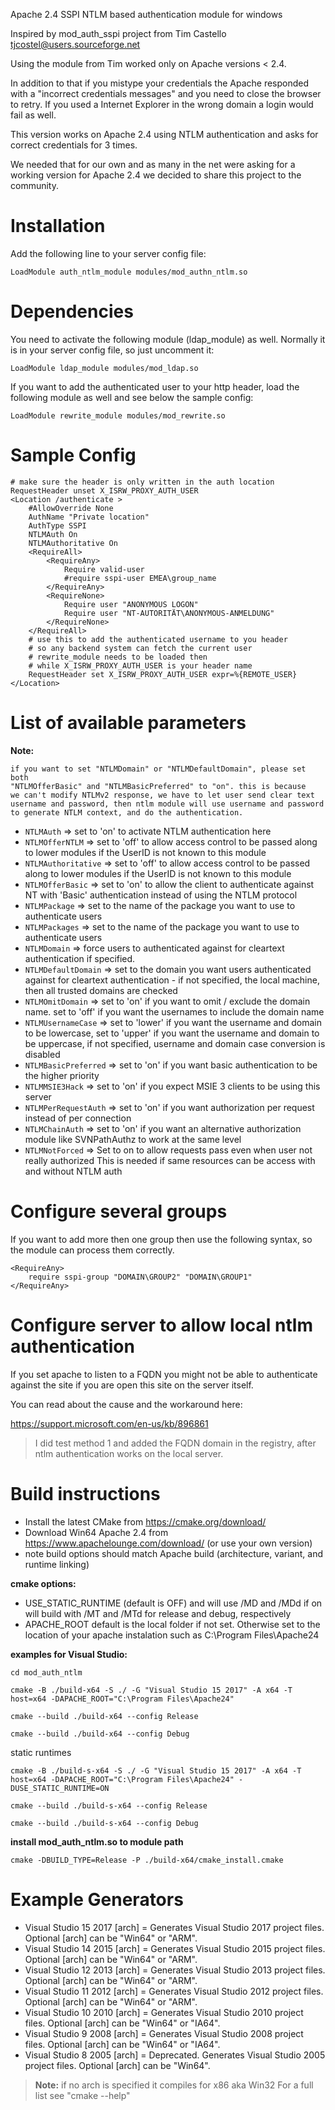 
Apache 2.4 SSPI NTLM based authentication module for windows

Inspired by mod_auth_sspi project from Tim Castello <tjcostel@users.sourceforge.net>

Using the module from Tim worked only on Apache versions < 2.4.

In addition to that if you mistype your credentials the Apache responded with a
"incorrect credentials messages" and you need to close the browser to retry.
If you used a Internet Explorer in the wrong domain a login would fail as well.

This version works on Apache 2.4 using NTLM authentication and asks for correct
credentials for 3 times.

We needed that for our own and as many in the net were asking for a working version 
for Apache 2.4 we decided to share this project to the community.

Installation
============

Add the following line to your server config file:

`LoadModule auth_ntlm_module modules/mod_authn_ntlm.so`

Dependencies
============

You need to activate the following module (ldap_module) as well. Normally it is in your server config file, so just uncomment it:

`LoadModule ldap_module modules/mod_ldap.so`

If you want to add the authenticated user to your http header, load the following module as well and see below the sample config:

`LoadModule rewrite_module modules/mod_rewrite.so`

Sample Config
=============

    # make sure the header is only written in the auth location
    RequestHeader unset X_ISRW_PROXY_AUTH_USER
    <Location /authenticate >
        #AllowOverride None
        AuthName "Private location"
        AuthType SSPI
        NTLMAuth On
        NTLMAuthoritative On
        <RequireAll>
            <RequireAny>
                Require valid-user
                #require sspi-user EMEA\group_name
            </RequireAny>
            <RequireNone>
                Require user "ANONYMOUS LOGON"
                Require user "NT-AUTORITÄT\ANONYMOUS-ANMELDUNG"
            </RequireNone>
        </RequireAll>
        # use this to add the authenticated username to you header
        # so any backend system can fetch the current user
        # rewrite_module needs to be loaded then
        # while X_ISRW_PROXY_AUTH_USER is your header name
        RequestHeader set X_ISRW_PROXY_AUTH_USER expr=%{REMOTE_USER}
    </Location>

List of available parameters
=============================

**Note:**

    if you want to set "NTLMDomain" or "NTLMDefaultDomain", please set both
    "NTLMOfferBasic" and "NTLMBasicPreferred" to "on". this is because
    we can't modify NTLMv2 response, we have to let user send clear text
    username and password, then ntlm module will use username and password
    to generate NTLM context, and do the authentication.

- `NTLMAuth` => set to 'on' to activate NTLM authentication here
- `NTLMOfferNTLM` => set to 'off' to allow access control to be passed along to lower modules if the UserID is not known to this module
- `NTLMAuthoritative` => set to 'off' to allow access control to be passed along to lower modules if the UserID is not known to this module
- `NTLMOfferBasic` => set to 'on' to allow the client to authenticate against NT with 'Basic' authentication instead of using the NTLM protocol
- `NTLMPackage` => set to the name of the package you want to use to authenticate users
- `NTLMPackages` => set to the name of the package you want to use to authenticate users
- `NTLMDomain` => force users to authenticated against for cleartext authentication if specified.
- `NTLMDefaultDomain` => set to the domain you want users authenticated against for cleartext authentication - if not specified, the local machine, then all trusted domains are checked
- `NTLMOmitDomain` => set to 'on' if you want to omit / exclude the domain name. set to 'off' if you want the usernames to include the domain name
- `NTLMUsernameCase` => set to 'lower' if you want the username and domain to be lowercase, set to 'upper' if you want the username and domain to be uppercase, if not specified, username and domain case conversion is disabled
- `NTLMBasicPreferred` => set to 'on' if you want basic authentication to be the higher priority
- `NTLMMSIE3Hack` => set to 'on' if you expect MSIE 3 clients to be using this server
- `NTLMPerRequestAuth` => set to 'on' if you want authorization per request instead of per connection
- `NTLMChainAuth` => set to 'on' if you want an alternative authorization module like SVNPathAuthz to work at the same level
- `NTLMNotForced` => Set to on to allow requests pass even when user not really authorized This is needed if same resources can be access with and without NTLM auth

Configure several groups
========================

If you want to add more then one group then use the following syntax, so the module can process them correctly.

    <RequireAny>
        require sspi-group "DOMAIN\GROUP2" "DOMAIN\GROUP1"
    </RequireAny>

Configure server to allow local ntlm authentication
===================================================

If you set apache to listen to a FQDN you might not be able to authenticate against the site if you are open this site on the server itself.

You can read about the cause and the workaround here:

https://support.microsoft.com/en-us/kb/896861

> I did test method 1 and added the FQDN domain in the registry, after ntlm authentication works on the local server.

Build instructions
===================

- Install the latest CMake from https://cmake.org/download/
- Download Win64 Apache 2.4 from https://www.apachelounge.com/download/ (or use your own version)
- note build options should match Apache build (architecture, variant, and runtime linking)

**cmake options:**

- USE_STATIC_RUNTIME (default is OFF) and will use /MD and /MDd if on will build with /MT and /MTd for release and debug, respectively
- APACHE_ROOT default is the local folder if not set. Otherwise set to the location of your apache instalation such as C:\Program Files\Apache24

**examples for Visual Studio:**

`cd mod_auth_ntlm`

`cmake -B ./build-x64 -S ./ -G "Visual Studio 15 2017" -A x64 -T host=x64 -DAPACHE_ROOT="C:\Program Files\Apache24"`

`cmake --build ./build-x64 --config Release`

`cmake --build ./build-x64 --config Debug`

static runtimes

`cmake -B ./build-s-x64 -S ./ -G "Visual Studio 15 2017" -A x64 -T host=x64 -DAPACHE_ROOT="C:\Program Files\Apache24" -DUSE_STATIC_RUNTIME=ON`

`cmake --build ./build-s-x64 --config Release`

`cmake --build ./build-s-x64 --config Debug`

**install mod_auth_ntlm.so to module path**

`cmake -DBUILD_TYPE=Release -P ./build-x64/cmake_install.cmake`
 

Example Generators
==================

- Visual Studio 15 2017 [arch] = Generates Visual Studio 2017 project files. Optional [arch] can be "Win64" or "ARM".
- Visual Studio 14 2015 [arch] = Generates Visual Studio 2015 project files. Optional [arch] can be "Win64" or "ARM".
- Visual Studio 12 2013 [arch] = Generates Visual Studio 2013 project files. Optional [arch] can be "Win64" or "ARM".
- Visual Studio 11 2012 [arch] = Generates Visual Studio 2012 project files. Optional [arch] can be "Win64" or "ARM".
- Visual Studio 10 2010 [arch] = Generates Visual Studio 2010 project files. Optional [arch] can be "Win64" or "IA64".
- Visual Studio  9 2008 [arch] = Generates Visual Studio 2008 project files. Optional [arch] can be "Win64" or "IA64".
- Visual Studio  8 2005 [arch] = Deprecated.  Generates Visual Studio 2005 project files.  Optional [arch] can be "Win64".

> **Note:** if no arch is specified it compiles for x86 aka Win32
> For a full list see "cmake --help"
